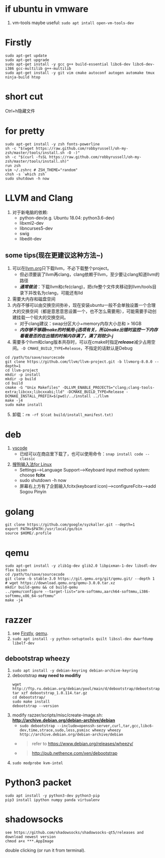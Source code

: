 # if ubuntu in vmware
1. vm-tools maybe useful: `sudo apt intall open-vm-tools-dev`

# Firstly<a name="firstly"></a>
```shell
sudo apt-get update
sudo apt-get upgrade
sudo apt-get install -y gcc g++ build-essential libc6-dev libc6-dev-i386 gcc-multilib g++-multilib
sudo apt-get install -y git vim cmake autoconf autogen automake tmux ninja-build htop
```

# short cut
Ctrl+h隐藏文件

# for pretty
```shell
sudo apt-get install -y zsh fonts-powerline
sh -c "$(wget https://raw.github.com/robbyrussell/oh-my-zsh/master/tools/install.sh -O -)"
sh -c "$(curl -fsSL https://raw.github.com/robbyrussell/oh-my-zsh/master/tools/install.sh)"
run zsh
vim ~/.zshrc # ZSH_THEME="random"
chsh -s `which zsh`
sudo shutdown -h now
```

# LLVM and Clang
1. 对于新电脑的依赖:
    + python-dev(e.g. Ubuntu 18.04: python3.6-dev)
    + libxml2-dev
    + libncurses5-dev
    + swig
    + libedit-dev
## some tips(现在更建议这种方法~)
1. 可以在[llvm.org](http://releases.llvm.org/download.html)只下载llvm，不必下载整个project。
    + 但必须要装了llvm再clang，clang依赖于llvm，至少要让clang知道llvm的路径
    + ***通常做法***：下载llvm和cfe(clang)，把cfe整个文件夹移动到llvm/tools目录下并改名为clang，可能还有lld
2. 需要大内存和磁盘空间
3. 内存不够可以由交换空间弥补，现在安装ubuntu一般不会单独设置一个合理大的交换空间（都是意思意思设置一个，也不怎么需要用），可能需要手动创建挂载一个较大的交换空间。
    + 对于clang建议：swap分区大小+memory内存大小总和 > 16GB
    + ***内存够不够跟make的时候用-j选项有关，所以make出错时监控一下内存看看是否的在出错的时候内存满了，满了则较少-j***
4. 需要多个llvm和clang版本共存时，可以在cmake时指定***release***减少占用空间。`-D CMAKE_BUILD_TYPE=Release`，不指定的话默认是Debug
```shell
cd /path/to/save/sourcecode
git clone https://github.com/llvm/llvm-project.git -b llvmorg-8.0.0 --depth=1
cd llvm-project
mkdir -p install
mkdir -p build 
cd build
cmake -G "Unix Makefiles" -DLLVM_ENABLE_PROJECTS="clang;clang-tools-extra;libcxx;libcxxabi;lld" -DCMAKE_BUILD_TYPE=Release -DCMAKE_INSTALL_PREFIX=$(pwd)/../install ../llvm
make -j4
sudo make install
```
5. 卸载：`rm -rf $(cat build/install_manifest.txt)`

# deb
1. [vscode](https://code.visualstudio.com/)
    + 已经可以在商店里下载了，也可以使用命令：`snap install code --classic`
2. [搜狗输入法for Linux](https://pinyin.sogou.com/linux/)
    + Settings-->Language Support-->Keyboard input method system: choose **fcitx**
    + sudo shutdown -h now
    + 屏幕右上方有了企鹅输入fcitx(keyboard icon)-->configureFcitx-->add Sogou Pinyin

# golang
```shell
git clone https://github.com/google/syzkaller.git --depth=1
export PATH=$PATH:/usr/local/go/bin
source $HOME/.profile
```

# qemu<a name="qemu"></a>
```shell
sudo apt-get install -y zlib1g-dev glib2.0 libpixman-1-dev libsdl-dev flex bison
cd /path/to/save/sourcecode
git clone -b stable-3.0 https://git.qemu.org/git/qemu.git/ --depth 1
# wget https://download.qemu.org/qemu-3.0.0.tar.xz
mkdir build-qemu && cd build-qemu
../qemu/configure --target-list="arm-softmmu,aarch64-softmmu,i386-softmmu,x86_64-softmmu"
make -j4
```

# razzer
1. see [Firstly](#firstly), [qemu](#qemu).
2. ```sudo apt install -y python-setuptools quilt libssl-dev dwarfdump libelf-dev```
## debootstrap wheezy
1. ```sudo apt install -y debian-keyring debian-archive-keyring```
2. debootstrap **may need to modifiy**
    ```shell
    wget http://ftp.ru.debian.org/debian/pool/main/d/debootstrap/debootstrap_1.0.115.tar.gz
    tar xzf debootstrap_1.0.114.tar.gz 
    cd debootstrap/
    sudo make install
    debootstrap --version
    ```
3. modify razzer/scripts/misc/create-image.sh: **http://archive.debian.org/debian-archive/debian**
    + ```sudo debootstrap --include=openssh-server,curl,tar,gcc,libc6-dev,time,strace,sudo,less,psmisc wheezy wheezy http://archive.debian.org/debian-archive/debian```
    + >refer to https://www.debian.org/releases/wheezy/
    + >http://pub.nethence.com/xen/debootstrap
4. ```sudo modprobe kvm-intel```


# Python3 packet
```shell
sudo apt install -y python3-dev python3-pip
pip3 install ipython numpy panda virtualenv
```

# shadowsocks
```shell
see https://github.com/shadowsocks/shadowsocks-qt5/releases and download newest version
chmod a+x ***.AppImage
```
double clicking (or run it from terminal).
